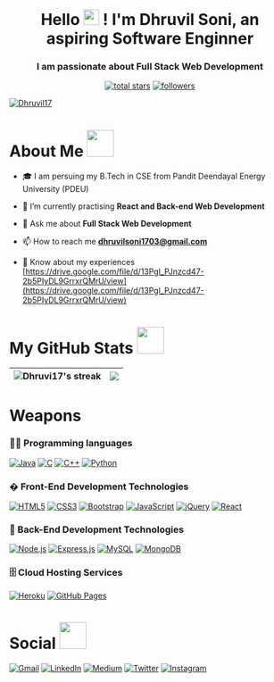 <h1 align="center">Hello <img src="https://media.giphy.com/media/hvRJCLFzcasrR4ia7z/giphy.gif" width="28"> ! I'm Dhruvil Soni, an aspiring Software Enginner</h1>

<h3 align="center">I am passionate about Full Stack Web Development</h3>

<p align="center">
  <a href="https://github.com/Dhruvil17?tab=repositories&sort=stargazers">
    <img alt="total stars" title="Total stars on GitHub" src="https://custom-icon-badges.herokuapp.com/badge/dynamic/json?logo=star&color=55960c&labelColor=488207&label=Stars&style=for-the-badge&query=%24.stars&url=https://api.github-star-counter.workers.dev/user/Dhruvil17"/></a>
  <a href="https://github.com/Dhruvil17?tab=followers">
    <img alt="followers" title="Follow me on Github" src="https://custom-icon-badges.herokuapp.com/github/followers/Dhruvil17?color=236ad3&labelColor=1155ba&style=for-the-badge&logo=person-add&label=Follow&logoColor=white"/></a>
</p>

<p align="left"> <a href="https://github.com/ryo-ma/github-profile-trophy"><img src="https://github-profile-trophy.vercel.app/?username=Dhruvil17" alt="Dhruvil17"/></a> </p>

<h1>About Me <img src="https://media.giphy.com/media/r3J4ibKEk5MafUxFue/giphy.gif" width="48" /></h1>

- 🎓 I am persuing my B.Tech in CSE from Pandit Deendayal Energy University (PDEU)

- 🌱 I’m currently practising **React and Back-end Web Development**

- 💬 Ask me about **Full Stack Web Development**

- 📫 How to reach me **dhruvilsoni1703@gmail.com**

- 📄 Know about my experiences [https://drive.google.com/file/d/13Pgl_PJnzcd47-2b5PIyDL9GrrxrQMrU/view](https://drive.google.com/file/d/13Pgl_PJnzcd47-2b5PIyDL9GrrxrQMrU/view)

<h1>My GitHub Stats <img src="https://media.giphy.com/media/cmOBZdewjfLzV9NQiH/giphy.gif" width="48" /></h1>

|<img align=center alt="Dhruvi17's streak" src="https://github-readme-stats.vercel.app/api?username=Dhruvil17&show_icons=true&count_private=true&include_all_commits=true"/>|<img src="https://github-readme-streak-stats.herokuapp.com/?&user=Dhruvil17&theme=dark"/>|
|---|---|

<h1>Weapons</h1>

### 👨‍💻 Programming languages

<p> 
  <a href="https://github.com/Dhruvil17"><img alt="Java" src="https://img.shields.io/badge/Java-ED8B00?style=for-the-badge&logo=java&logoColor=white"></a>
  <a href="https://github.com/Dhruvil17"><img alt="C" src="https://img.shields.io/badge/C-00599C?style=for-the-badge&logo=c&logoColor=white"></a>
  <a href="https://github.com/Dhruvil17"><img alt="C++" src="https://img.shields.io/badge/C%2B%2B-00599C?style=for-the-badge&logo=c%2B%2B&logoColor=white"></a>  
  <a href="https://github.com/Dhruvil17"><img alt="Python" src="https://img.shields.io/badge/Python-14354C?style=for-the-badge&logo=python&logoColor=white"></a>
</p>

### � Front-End Development Technologies
<p>  
  <a href="https://github.com/Dhruvil17"><img alt="HTML5" src="https://img.shields.io/badge/HTML5-E34F26?style=for-the-badge&logo=html5&logoColor=white"></a>
  <a href="https://github.com/Dhruvil17"><img alt="CSS3" src="https://img.shields.io/badge/CSS3-1572B6?style=for-the-badge&logo=css3&logoColor=white"></a>
  <a href="https://github.com/Dhruvil17"><img alt="Bootstrap" src="https://img.shields.io/badge/Bootstrap-563D7C?style=for-the-badge&logo=bootstrap&logoColor=white"></a>
  <a href="https://github.com/Dhruvil17"><img alt="JavaScript" src="https://img.shields.io/badge/JavaScript-F7DF1E?style=for-the-badge&logo=javascript&logoColor=black"></a>
  <a href="https://github.com/Dhruvil17"><img alt="jQuery" src="https://img.shields.io/badge/jQuery-0769AD?style=for-the-badge&logo=jquery&logoColor=white"></a>
  <a href="https://github.com/Dhruvil17"><img alt="React" src="https://img.shields.io/badge/React-20232A?style=for-the-badge&logo=react&logoColor=61DAFB"></a>
</p>

### 🧰 Back-End Development Technologies

<p>  
  <a href="https://github.com/Dhruvil17"><img alt="Node.js" src ="https://img.shields.io/badge/MongoDB-4EA94B?style=for-the-badge&logo=mongodb&logoColor=white"></a>
  <a href="https://github.com/Dhruvil17"><img alt="Express.js" src="https://img.shields.io/badge/Express.js-404D59?style=for-the-badge"></a>
  <a href="https://github.com/Dhruvil17"><img alt="MySQL" src ="https://img.shields.io/badge/MySQL-00000F?style=for-the-badge&logo=mysql&logoColor=white"></a>
  <a href="https://github.com/Dhruvil17"><img alt="MongoDB" src ="https://img.shields.io/badge/MongoDB-4EA94B?style=for-the-badge&logo=mongodb&logoColor=white"></a>
</p>

### 🗄️ Cloud Hosting Services

<p>
    <a href="https://github.com/Dhruvil17"><img alt="Heroku" src="https://img.shields.io/badge/Heroku-430098?style=for-the-badge&logo=heroku&logoColor=white"></a>
    <a href="https://github.com/Dhruvil17"><img alt="GitHub Pages" src="https://img.shields.io/badge/GitHub%20Pages-327FC7.svg?logo=github&logoColor=white&style=for-the-badge"></a>
</p>

<h1>Social <img src="https://media.giphy.com/media/YCVBc32RFdqKpkiIMF/giphy.gif" width="48" /></h1>

   <a href="mailto:dhruvilsoni1703@gmail.com"><img alt="Gmail" src="https://img.shields.io/badge/Gmail-D14836?style=for-the-badge&logo=gmail&logoColor=white"></a>
   <a href="https://www.linkedin.com/in/dhruvil-soni/"><img alt="LinkedIn" src="https://img.shields.io/badge/linkedin-%230077B5.svg?style=for-the-badge&logo=linkedin&logoColor=white"></a>
   <a href="https://medium.com/@dhruvilsoni1703"><img alt="Medium" src ="https://img.shields.io/badge/Medium-12100E?style=for-the-badge&logo=medium&logoColor=white"></a>
   <a href="https://twitter.com/DhruvilSoni1703"><img alt="Twitter" src ="https://img.shields.io/badge/twitter-%231DA1F2.svg?style=for-the-badge&logo=Twitter&logoColor=white"></a>
   <a href="https://www.instagram.com/dhruvilsoni17/"><img alt="Instagram" src ="https://img.shields.io/badge/Instagram-E4405F?style=for-the-badge&logo=instagram&logoColor=white"></a>
   
